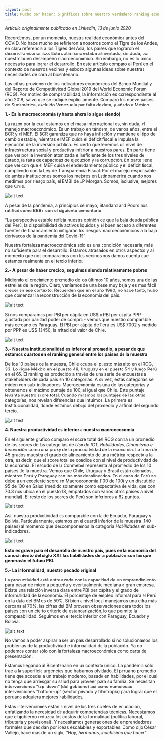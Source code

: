 ```yaml
---
layout: post
title: Mucho por hacer: 5 gráficos sobre nuestro verdadero ranking económico en Latinoamérica
---
```


*Artículo originalmente publicado en Linkedin, 13 de junio 2020*

Recordemos, por un momento, nuestra realidad económica antes del COVID. No hace mucho se refirieron a nosotros como el Tigre de los Andes, en clara referencia a los Tigres del Asia, los países que lograron el desarrollo económico. Este optimismo estaba alimentado, sin duda, por nuestro buen desempeño macroeconómico. Sin embargo, no es lo único necesario para lograr el desarrollo. En este artículo comparo al Perú en el contexto de nuestros vecinos y esbozo algunas ideas sobre nuestras necesidades de cara al bicentenario.

Las cifras provienen de los indicadores económicos del Banco Mundial y del Reporte de Competitividad Global 2019 del World Economic Forum (RCG). Por motivo de comparabilidad, la información es correspondiente al año 2018, salvo que se indique explícitamente. Comparo los nueve países de Sudamérica, excluido Venezuela por falta de data, y añado a México.

**1.- Es la macroeconomía (y hasta ahora lo sigue siendo)**

La razón por la cual estamos en el mapa internacional es, sin duda, el manejo macroeconómico. Es un trabajo en tándem, de varios años, entre el BCR y el MEF. El BCR garantiza que no haya inflación y mantiene el tipo de cambio estable, mientras el MEF cuida el déficit fiscal e impulsa la ejecución de la inversión pública. Es cierto que tenemos un nivel de infraestructura social y productiva inferior a nuestros pares. En parte tiene que ver por la inversión atomizada e ineficiente de los tres niveles de Estado, la falta de capacidad de ejecución y la corrupción. En parte tiene que ver con que el MEF cuida el endeudamiento público y el déficit fiscal, cumpliendo con la Ley de Transparencia Fiscal. Por el manejo responsable de ambas instituciones somos los mejores en Latinoamérica cuando nos medimos por riesgo país, el EMBI de JP Morgan. Somos, inclusive, mejores que Chile.

![alt text](https://media-exp1.licdn.com/dms/image/C4E12AQE_5ehowMZF_Q/article-inline_image-shrink_1000_1488/0/1592056794025?e=1642032000&v=beta&t=sisMmGZaWR9_PibUh7eRUaW3Z2X-xBn60JnY6jHTKBk)

A pesar de la pandemia, a principios de mayo, Standard and Poors nos ratificó como BBB+ con el siguiente comentario

“La perspectiva estable refleja nuestra opinión de que la baja deuda pública del Perú, la disponibilidad de activos líquidos y el buen acceso a diferentes fuentes de financiamiento mitigarán los riesgos macroeconómicos a la baja derivados de la pandemia del Covid-19”

Nuestra fortaleza macroeconómica solo es una condición necesaria, más no suficiente para el desarrollo. Estamos atrasados en otros aspectos y al momento que nos comparamos con los vecinos nos damos cuenta que estamos realmente en el tercio inferior.

**2.- A pesar de haber crecido, seguimos siendo relativamente pobres**

Midiendo el crecimiento promedio de los últimos 10 años, somos una de las estrellas de la región. Claro, veníamos de una base muy baja y es más fácil crecer en ese contexto. Recuerden que en el año 1990, no hace tanto, hubo que comenzar la reconstrucción de la economía del país.

![alt text](https://media-exp1.licdn.com/dms/image/C4E12AQGAnOiXAf-63w/article-inline_image-shrink_1000_1488/0/1592057504861?e=1642032000&v=beta&t=h8e5gZqOH6hvycK9JJ21pA6RrGrcAzti22F_Ug15Mzo)

Si nos comparamos por PBI per cápita en US$ y PBI per cápita PPP - ajustado por paridad poder de compra - vemos que nuestro comparable más cercano es Paraguay. El PBI per cápita de Perú es US$ 7002 y medido por PPP es US$ 12450, la mitad del valor de Chile.

![alt text](https://media-exp1.licdn.com/dms/image/C4E12AQH0LL8c8_u4Cw/article-inline_image-shrink_1000_1488/0/1592057684379?e=1642032000&v=beta&t=_AN2Y0k6p0qYJY2Sm6R2lMAZ7NsYKH_n-C_UiyZZt-Q)

**3.- Nuestra institucionalidad es inferior al promedio, a pesar de que estamos cuartos en el ranking general entre los países de la muestra**

De los 10 países de la muestra, Chile ocupa el puesto más alto en el RCG, 33. Lo sigue México en el puesto 48, Uruguay en el puesto 54 y luego Perú en el 65. El ranking es producido a través de una serie de encuestas a stakeholders de cada país en 10 categorías. A su vez, estas categorías se miden con sub-indicadores. Macroeconomía es una de las categorías y obtenemos el máximo puntaje de 100, al igual que Chile. Este puntaje levanta nuestro score total. Cuando miramos los puntajes de las otras categorías, nos revelan diferencias que intuimos. La primera es Institucionalidad, donde estamos debajo del promedio y al final del segundo tercio.

![alt text](https://media-exp1.licdn.com/dms/image/C4E12AQE9Ps0qp_vq2Q/article-inline_image-shrink_1000_1488/0/1592058868755?e=1642032000&v=beta&t=2MTr7uAW6_2MMYavhfajwdFw5DTTdZeRF9T9IPMgH88)

**4. Nuestra productividad es inferior a nuestra macroeconomía**

En el siguiente gráfico comparo el score total del RCG contra un promedio de los scores de las categorías de *Uso de ICT, Habilidades, Dinamismo e Innovación* como una proxy de la productividad de la economía. La línea de 45 grados muestra el grado de alineamiento de una métrica respecto a la otra, es decir, que el score total se condice con el nivel de productividad de la economía. El escudo de la Conmebol representa al promedio de los 10 países de la muestra. Vemos que Chile, Uruguay y Brasil están alienados, mientras Perú y Paraguay son los más desalineados. En el caso de Perú se debe a un excelente score en Macroeconomía (100 de 100) y un discutible 95 de 100 en Salud (medido solamente como expectativa de vida, que con 70.3 nos ubica en el puesto 18, empatados con varios otros países a nivel mundial). El resto de los scores de Perú son inferiores a 62 puntos.

![alt text](https://media-exp1.licdn.com/dms/image/C4E12AQHJhP4osVDNaw/article-inline_image-shrink_1000_1488/0/1592059388647?e=1642032000&v=beta&t=A8J_QGjIP3QBmkOXEufM00JxMY3fKo3Kts1gYvZCXdE)

Así, nuestra productividad es comparable con la de Ecuador, Paraguay y Bolivia. Particularmente, estamos en el cuartil inferior de la muestra (140 países) al momento que descomponemos la categoría *Habilidades* en sub-indicadores.

![alt text](https://media-exp1.licdn.com/dms/image/C4E12AQGqYPWZR1Yoqw/article-inline_image-shrink_1000_1488/0/1592060186820?e=1642032000&v=beta&t=Wtw3K5TKrHpryHgCY3wMTxOmu2y7THvmlhQhGcxcW9Q)

**Esto es grave para el desarrollo de nuestro país, pues en la economía del conocimiento del siglo XXI, las habilidades de la población son las que generarán el futuro PBI.**

**5.- La informalidad, nuestro pecado original**

La productividad está entrelazada con la capacidad de un emprendimiento para pasar de micro a pequeña y eventualmente mediana o gran empresa. Existe una relación inversa clara entre PBI per cápita y el grado de informalidad de la economía. El porcentaje de empleo informal para el Perú en la data del BM es de 59%. Si bien a nivel local manejamos una cifra más cercana al 70%, las cifras del BM proveen observaciones para todos los países con un cierto criterio de estandarización, lo que permite la comparabilidad. Seguimos en el tercio inferior con Paraguay, Ecuador y Bolivia.

![alt_text](https://media-exp1.licdn.com/dms/image/C4E12AQFBBOvVWrcM5w/article-inline_image-shrink_1000_1488/0/1592060545787?e=1642032000&v=beta&t=E3HY5QLqgLw8vza5Ou2ULfr2IGBbb8iI5rLehOiUC4w) 

No vamos a poder aspirar a ser un país desarrollado si no solucionamos los problemas de la productividad e informalidad de la población. Ya no podemos contar sólo con la fortaleza macroeconómica como carta de presentación.

Estamos llegando al Bicentenario en un contexto único. La pandemia sólo trae a la superficie urgencias que habíamos olvidado. El peruano promedio tiene que acceder a un trabajo moderno, basado en habilidades, por el cual no tenga que arriesgar su salud para proveer para su familia. Se necesitan intervenciones "top-down" (del gobierno) así como numerosas intervenciones "bottom-up" (sector privado y filantropía) para lograr que el peruano adquiera mejores habilidades.

Estas intervenciones están a nivel de los tres niveles de educación, enfatizando la necesidad de adquirir competencias técnicas. Necesitamos que el gobierno reduzca los costos de la formalidad (política laboral, tributaria y previsional). Y necesitamos generaciones de emprendedores formales que decidan por ideas escalables y exportables. Como dijo César Vallejo, hace más de un siglo, *"Hay, hermanos, muchísimo que hacer"*.
